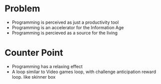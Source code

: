 # Problem
* Programming is perceived as just a productivity tool
* Programming is an accelerator for the Information Age
* Programming is percieved as a source for the living

# Counter Point
* Programming has a relaxing effect
* A loop similar to Video games loop, with challenge anticipation reward loop. like skinner box
